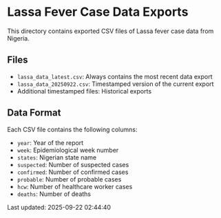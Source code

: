 # Lassa Fever Case Data Exports

This directory contains exported CSV files of Lassa fever case data from Nigeria.

## Files

- `lassa_data_latest.csv`: Always contains the most recent data export
- `lassa_data_20250922.csv`: Timestamped version of the current export
- Additional timestamped files: Historical exports

## Data Format

Each CSV file contains the following columns:
- `year`: Year of the report
- `week`: Epidemiological week number
- `states`: Nigerian state name
- `suspected`: Number of suspected cases
- `confirmed`: Number of confirmed cases
- `probable`: Number of probable cases
- `hcw`: Number of healthcare worker cases
- `deaths`: Number of deaths

Last updated: 2025-09-22 02:44:40
